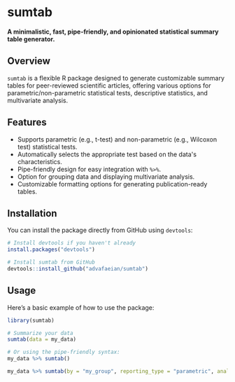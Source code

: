 # sumtab

**A minimalistic, fast, pipe-friendly, and opinionated statistical summary table generator.**

## Overview

`sumtab` is a flexible R package designed to generate customizable summary tables for peer-reviewed scientific articles, offering various options for parametric/non-parametric statistical tests, descriptive statistics, and multivariate analysis.

## Features

- Supports parametric (e.g., t-test) and non-parametric (e.g., Wilcoxon test) statistical tests.
- Automatically selects the appropriate test based on the data's characteristics.
- Pipe-friendly design for easy integration with `%>%`.
- Option for grouping data and displaying multivariate analysis.
- Customizable formatting options for generating publication-ready tables.

## Installation

You can install the package directly from GitHub using `devtools`:
```r
# Install devtools if you haven't already
install.packages("devtools")

# Install sumtab from GitHub
devtools::install_github("advafaeian/sumtab")
```

## Usage

Here’s a basic example of how to use the package:
```r
library(sumtab)

# Summarize your data
sumtab(data = my_data)

# Or using the pipe-friendly syntax:
my_data %>% sumtab()

my_data %>% sumtab(by = "my_group", reporting_type = "parametric", analysis = TRUE)
```